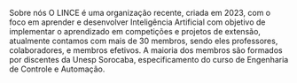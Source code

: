 Sobre nós
O LINCE é uma organização recente, criada em 2023, com o foco em aprender e desenvolver Inteligência Artificial com objetivo de implementar o aprendizado em competições e projetos de extensão, atualmente contamos com mais de 30 membros, sendo eles professores, colaboradores, e membros efetivos. A maioria dos membros são formados por discentes da Unesp Sorocaba, especificamento do curso de Engenharia de Controle e Automação.
